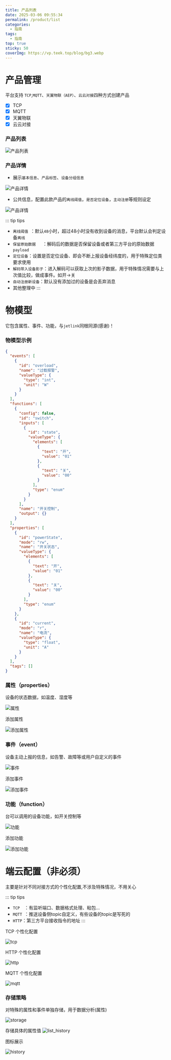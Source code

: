 ```yaml
---
title: 产品列表
date: 2025-03-06 09:55:34
permalink: /product/list
categories:
  - 指南
tags:
  - 指南
top: true
sticky: 50
coverImg: https://vp.teek.top/blog/bg3.webp
---
```


# 产品管理

平台支持 `TCP`,`MQTT`、`天翼物联（AEP）`、`云云对接`四种方式创建产品

- [x] TCP
- [x] MQTT
- [x] 天翼物联
- [x] 云云对接

### 产品列表

![产品列表](/iot/product/list.png "产品列表")

### 产品详情

- 展示`基本信息`、`产品标签`、`设备分组信息`

![产品详情](/iot/product/basic_info.png "产品信息")

- 公共信息，配置此款产品的`离线阈值`，`是否定位设备`，`主动注册`等规则设定

![产品详情](/iot/product/public.png "产品信息")

::: tip tips

- `离线阈值	`：默认`48`小时，超过48小时没有收到设备的消息，平台默认会判定设备`离线`
- `保留原始数据	`：解码后的数据是否保留设备或者第三方平台的原始数据`payload`
- `定位设备`：设置是否定位设备、即会不断上报设备经纬度的，用于特殊定位类要求使用
- `解码带入设备影子`：进入解码可以获取上次的影子数据，用于特殊情况需要与上次值比较，做成事件。如开->关
- `自动注册新设备​`：默认没有添加过的设备是会丢弃消息
- 其他整理中
  :::

# 物模型

它包含属性、事件、功能，与`jetlink`同根同源(感谢)！

### 物模型示例

```json
{
  "events": [
    {
      "id": "overload",
      "name": "过载报警",
      "valueType": {
        "type": "int",
        "unit": "W"
      }
    }
  ],
  "functions": [
    {
      "config": false,
      "id": "switch",
      "inputs": [
        {
          "id": "state",
          "valueType": {
            "elements": [
              {
                "text": "开",
                "value": "01"
              },
              {
                "text": "关",
                "value": "00"
              }
            ],
            "type": "enum"
          }
        }
      ],
      "name": "开关控制",
      "output": {}
    }
  ],
  "properties": [
    {
      "id": "powerState",
      "mode": "rw",
      "name": "开关状态",
      "valueType": {
        "elements": [
          {
            "text": "开",
            "value": "01"
          },
          {
            "text": "关",
            "value": "00"
          }
        ],
        "type": "enum"
      }
    },
    {
      "id": "current",
      "mode": "r",
      "name": "电流",
      "valueType": {
        "type": "float",
        "unit": "A"
      }
    }
  ],
  "tags": []
}
```

### 属性（properties）

设备的状态数据，如温度、湿度等

![属性](/iot/product/properties.png "属性")

添加属性

![添加属性](/iot/product/addProperties.png "添加属性")

### 事件（event）

设备主动上报的信息，如告警、故障等或用户自定义的事件

![事件](/iot/product/event.png "事件")

添加事件

![添加事件](/iot/product/addEvent.png "添加事件")

### 功能（function）

台可以调用的设备功能，如开关控制等

![功能](/iot/product/function.png "功能")

添加功能

![添加功能](/iot/product/addFun.png "添加功能")

# 端云配置（非必须）

主要是针对不同对接方式的个性化配置,不涉及特殊情况，不用关心

::: tip tips

- `TCP	`：有监听端口、数据格式处理、粘包...
- `MQTT	`：推送设备侧topic自定义，有些设备的topic是写死的
- `HTTP`：第三方平台接收指令的地址
  :::

TCP 个性化配置

![tcp](/iot/product/tcp_config.png "tcp")

HTTP 个性化配置

![http](/iot/product/http_config.png "http")

MQTT 个性化配置

![mqtt](/iot/product/mqtt_config.png "mqtt")

### 存储策略

对特殊的属性和事件单独存储，用于数据分析(属性)

![storage](/iot/product/storage.png "storage")

存储具体的属性值
![list_history](/iot/product/list_history.png "list_history")

图标展示

![history](/iot/product/history.png "history")
